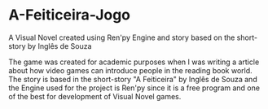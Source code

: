 # A-Feiticeira-Jogo
A Visual Novel created using Ren'py Engine and story based on the short-story by Inglês de Souza

The game was created for academic purposes when I was writing a article about how video games can introduce people in the reading book world. The story is based in the short-story "A Feiticeira" by Inglês de Souza and the Engine used for the project is Ren'py since it is a free program and one of the best for development of Visual Novel games.
